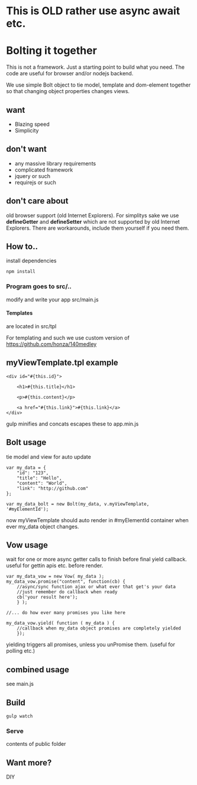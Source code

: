 # This is OLD rather use async await etc.

# Bolting it together

This is not a framework. Just a starting point to build what you need.
The code are useful for browser and/or nodejs backend.

We use simple Bolt object to tie model, template and dom-element together
so that changing object properties changes views.

## want

* Blazing speed
* Simplicity

## don't want

* any massive library requirements
* complicated framework
* jquery or such
* requirejs or such
 
## don't care about

 old browser support (old Internet Explorers). For simplitys sake we use __defineGetter__  and __defineSetter__ which are not supported by old Internet Explorers. There are workarounds, include them yourself if you need them.


## How to..

install dependencies

    npm install

### Program goes to src/..

modify and write your app src/main.js

#### Templates
are located in src/tpl

For templating and such we use custom version of 
https://github.com/honza/140medley

## myViewTemplate.tpl  example

    <div id="#{this.id}">

        <h1>#{this.title}</h1>
        
        <p>#{this.content}</p>

        <a href="#{this.link}">#{this.link}</a>
    </div>

gulp minifies and concats escapes these to app.min.js

## Bolt usage

tie model and view for auto update

    var my_data = {
        "id": "123",
        "title": "Hello",
        "content": "World",
        "link": "http://github.com"
    };

    var my_data_bolt = new Bolt(my_data, v.myViewTemplate, '#myElementId');

now myViewTemplate should auto render in #myElementId container when ever my_data object changes.

## Vow usage

wait for one or more async getter calls to finish before  final yield callback. useful for gettin apis etc. before render.

    var my_data_vow = new Vow( my_data );
    my_data_vow.promise("content", function(cb) {
        //async/sync function ajax or what ever that get's your data 
        //just remember do callback when ready
        cb('your result here');
        } );

    //... do how ever many promises you like here

    my_data_vow.yield( function ( my_data ) {
        //callback when my_data object promises are completely yielded
        });

yielding triggers all promises, unless you unPromise them. (useful for polling etc.)

## combined usage
see main.js



## Build

    gulp watch


### Serve

contents of public folder

## Want more?

DIY
